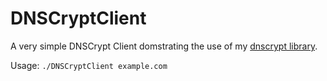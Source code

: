 # DNSCryptClient
A very simple DNSCrypt Client domstrating the use of my [dnscrypt library](https://github.com/willnix/dnscrypt).

Usage: ``./DNSCryptClient example.com``
